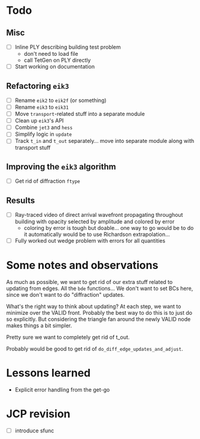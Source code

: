# Todo

## Misc

* [ ] Inline PLY describing building test problem
  - don't need to load file
  - call TetGen on PLY directly
* [ ] Start working on documentation

## Refactoring `eik3`

* [ ] Rename `eik2` to `eik2f` (or something)
* [ ] Rename `eik3` to `eik31`
* [ ] Move `transport`-related stuff into a separate module
* [ ] Clean up `eik3`'s API
* [ ] Combine `jet3` and `hess`
* [ ] Simplify logic in `update`
* [ ] Track `t_in` and `t_out` separately... move into separate module
      along with transport stuff

## Improving the `eik3` algorithm

* [ ] Get rid of diffraction `ftype`

## Results

* [ ] Ray-traced video of direct arrival wavefront propagating
      throughout building with opacity selected by amplitude and
      colored by error
  - coloring by error is tough but doable... one way to go would be to
    do it automatically would be to use Richardson extrapolation...
* [ ] Fully worked out wedge problem with errors for all quantities

# Some notes and observations

As much as possible, we want to get rid of our extra stuff related to
updating from edges. All the `bde` functions... We don't want to set
BCs here, since we don't want to do "diffraction" updates.

What's the right way to think about updating? At each step, we want to
minimize over the VALID front. Probably the best way to do this is to
just do so explicitly. But considering the triangle fan around the
newly VALID node makes things a bit simpler.

Pretty sure we want to completely get rid of t_out.

Probably would be good to get rid of `do_diff_edge_updates_and_adjust`.

# Lessons learned

* Explicit error handling from the get-go

# JCP revision

- [ ] introduce sfunc
